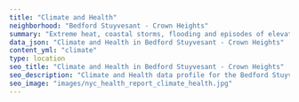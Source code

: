 ```yaml
---
title: "Climate and Health"
neighborhood: "Bedford Stuyvesant - Crown Heights"
summary: "Extreme heat, coastal storms, flooding and episodes of elevated ozone are climate-related hazards that may increase with climate change and have important public health impacts in New York City. Extreme weather can cause power outages, which also threaten public health. This report provides neighborhood indicators of climate-related hazards, vulnerability and health impacts."
data_json: "Climate and Health in Bedford Stuyvesant - Crown Heights"
content_yml: "climate"
type: location
seo_title: "Climate and Health in Bedford Stuyvesant - Crown Heights"
seo_description: "Climate and Health data profile for the Bedford Stuyvesant - Crown Heights neighborhood of NYC."
seo_image: "images/nyc_health_report_climate_health.jpg"
---
```

